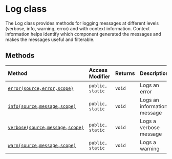 # Log class





The Log class provides methods for logging messages at different levels (verbose, 
info, warning, error) and with context information. Context information helps identify 
which component generated the messages and makes the messages useful and filterable. 







## Methods

| Method	   | Access Modifier | Returns	| Description|
|:-------------|:----|:-------|:-----------|
|[`error(source,error,scope)`](error-pS309.md)     | `public, static` | `void` | Logs an error |
|[`info(source,message,scope)`](info-0jwc9.md)     | `public, static` | `void` | Logs an informational message |
|[`verbose(source,message,scope)`](verbose-vaBA9.md)     | `public, static` | `void` | Logs a verbose message |
|[`warn(source,message,scope)`](warn-xzeY9.md)     | `public, static` | `void` | Logs a warning |




